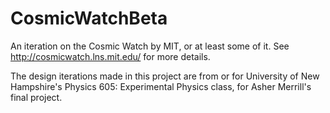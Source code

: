 # CosmicWatchBeta
An iteration on the Cosmic Watch by MIT, or at least some of it.  See http://cosmicwatch.lns.mit.edu/ for more details.

The design iterations made in this project are from or for University of New Hampshire's Physics 605: Experimental Physics class, for Asher Merrill's final project.
